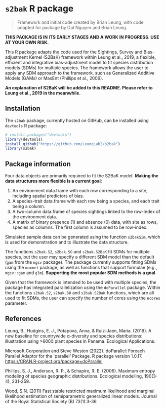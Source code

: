 # `s2bak` R package

>Framework and initial code created by Brian Leung, with code adapted for package by Dat Nguyen and Brian Leung.

**THIS PACKAGE IS IN ITS EARLY STAGES AND A WORK IN PROGRESS. USE AT YOUR OWN RISK.**

This R package adapts the code used for the Sightings, Survey and Bias-adjustment Kernel (S2BaK) framework within Leung et al., 2019, a flexible, efficient and integrative bias-adjustment model to fit species distribution models (SDMs) for multiple species. The framework allows the user to apply any SDM approach to the framework, such as Generalized Additive Models (GAMs) or MaxEnt (Phillips et al., 2006).

**An explanation of S2BaK will be added to this README. Please refer to Leung et al., 2019 in the meanwhile.**

## Installation

The `s2bak` package, currently hosted on GitHub, can be installed using `devtools` R package:

```R
# install.packages("devtools")
library(devtools)
install_github("https://github.com/LeungLab2/s2bak")
library(s2bak)
```

## Package information

Four data objects are primarily required to fit the S2BaK model. **Making the data structures more flexible is a current goal**:

1. An environment data.frame with each row corresponding to a site, including spatial predictors of bias.
2. A species-trait data.frame with each row being a species, and each trait being a column.
3. A two-column data.frame of species sightings linked to the row-index of the environment data.
4. A matrix of binary presence (1) and absence (0) data, with site as rows, species as columns. The first column is assumed to be row-index.

Simulated sample data can be generated using the function `s2bakSim`, which is used for demonstration and to illustrate the data structure.

The functions `s2bak.S2`, `s2bak.SO` and `s2bak.S2BaK` fit SDMs for multiple species, but the user may specify a different SDM model than the default (`gam` from the `mgcv` package). The package currently supports fitting SDMs using the `maxnet` package, as well as functions that support formulae (e.g., `mgcv::gam` and `glm`). **Supporting the most popular SDM methods is a goal**.

Given that the framework is intended to be used with multiple species, the package has integrated parallelization using the `doParallel` package. Within the functions `s2bak.S2`, `s2bak.SO` and `s2bak.S2BaK` functions, which are all used to fit SDMs, the user can specify the number of cores using the `ncores` parameter.

## References

Leung, B., Hudgins, E. J., Potapova, Anna, & Ruiz-Jaen, Maria. (2019). A new baseline for countrywide α-diversity and species distributions: illustration using >6000 plant species in Panama. Ecological Applications.

Microsoft Corporation and Steve Weston (2022). doParallel: Foreach Parallel Adaptor for the 'parallel' Package. R package version 1.0.17. https://CRAN.R-project.org/package=doParallel

Phillips, S. J., Anderson, R. P., & Schapire, R. E. (2006). Maximum entropy modeling of species geographic distributions. Ecological modelling, 190(3-4), 231-259.

Wood, S.N. (2011) Fast stable restricted maximum likelihood and marginal likelihood estimation of semiparametric generalized linear models. Journal of the Royal Statistical Society (B) 73(1):3-36